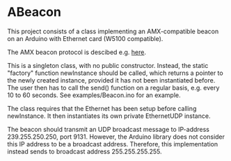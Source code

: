 # ABeacon

This project consists of a class implementing an AMX-compatible beacon
on an Arduino with Ethernet card (W5100 compatible).

The AMX beacon protocol is descibed e.g. [here](http://www.globalcache.com/files/docs/API-GC-100.pdf).

This is a singleton class, with no public constructor. Instead, the
static "factory" function newInstance should be called, which returns
a pointer to the newly created instance, provided it has not been
instantiated before.  The user then has to call the send() function on
a regular basis, e.g. every 10 to 60 seconds. See examples/Beacon.ino for
an example.

The class requires that the Ethernet has been setup before calling newInstance.
It then instantiates its own private EthernetUDP instance.

The beacon should transmit an UDP broadcast message to IP-address
239.255.250.250, port 9131. However, the Arduino library does not
consider this IP address to be a broadcast address. Therefore, this
implementation instead sends to broadcast address 255.255.255.255.
